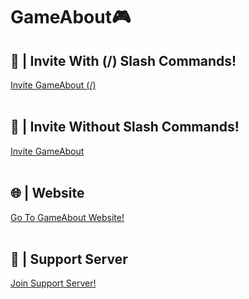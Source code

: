 # GameAbout🎮
## 📂 | Invite With (/) Slash Commands!
<a href="https://bit.ly/3jzao1s" target="_blank">Invite GameAbout (/)</a> <br><br>
## 🤖 | Invite Without Slash Commands!
<a href="https://bit.ly/3GoVWTs" target="_blank">Invite GameAbout</a> <br><br>
## 🌐 | Website 
<a href="https://cutt.ly/GameAbout/" target="_blank">Go To GameAbout Website!</a> <br><br>
## 📖 | Support Server
<a href="https://dsc.gg/harmonicasupport" target="_blank">Join Support Server!</a>

